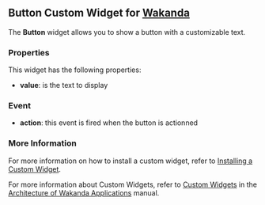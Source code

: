 ## Button Custom Widget for [Wakanda](http://wakanda.org)The __Button__ widget allows you to show a button with a customizable text.### PropertiesThis widget has the following properties:* __value__: is the text to display### Event* __action__: this event is fired when the button is actionned### More InformationFor more information on how to install a custom widget, refer to [Installing a Custom Widget](http://doc.wakanda.org/WakandaStudio0/help/Title/en/page3869.html#1027761).For more information about Custom Widgets, refer to [Custom Widgets](http://doc.wakanda.org/Wakanda0.v5/help/Title/en/page3863.html "Custom Widgets") in the [Architecture of Wakanda Applications](http://doc.wakanda.org/Wakanda0.v5/help/Title/en/page3844.html "Architecture of Wakanda Applications") manual.